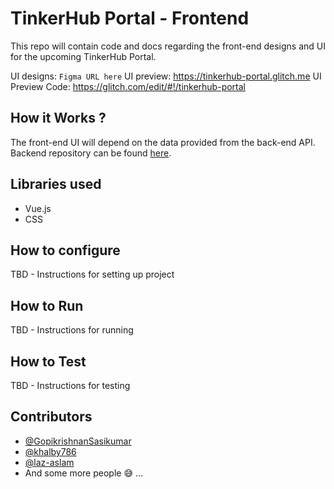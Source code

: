 # TinkerHub Portal - Frontend

This repo will contain code and docs regarding the front-end designs and UI for the upcoming TinkerHub Portal.

UI designs: `Figma URL here`
UI preview: https://tinkerhub-portal.glitch.me
UI Preview Code: https://glitch.com/edit/#!/tinkerhub-portal

## How it Works ?

The front-end UI will depend on the data provided from the back-end API. Backend repository can be found [here](https://github.com/tinkerhub-org/swartz).

## Libraries used

* Vue.js
* CSS

## How to configure

TBD - Instructions for setting up project

## How to Run

TBD - Instructions for running

## How to Test 

TBD - Instructions for testing  

## Contributors

- [@GopikrishnanSasikumar](https://github.com/GopikrishnanSasikumar)
- [@khalby786](https://github.com/khalby786)
- [@laz-aslam](https://github.com/laz-aslam)
- And some more people :sweat_smile: ...
